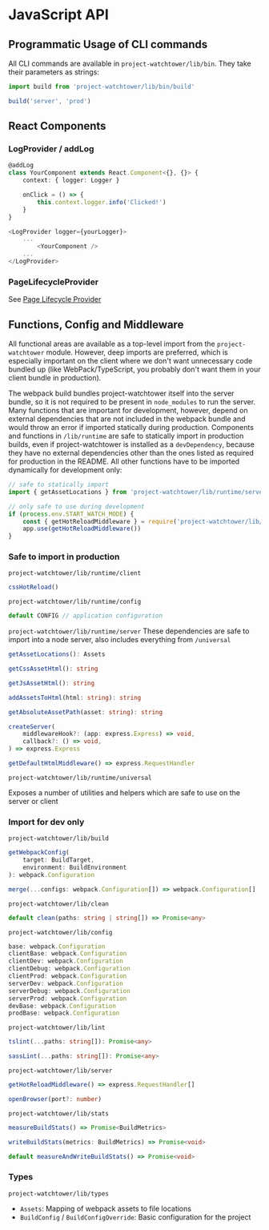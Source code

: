 # JavaScript API

## Programmatic Usage of CLI commands

All CLI commands are available in `project-watchtower/lib/bin`. They take their parameters as strings:

```ts
import build from 'project-watchtower/lib/bin/build'

build('server', 'prod')
```

## React Components

### LogProvider / addLog
``` ts
@addLog
class YourComponent extends React.Component<{}, {}> {
    context: { logger: Logger }

    onClick = () => {
        this.context.logger.info('Clicked!')
    }
}

<LogProvider logger={yourLogger}>
    ...
        <YourComponent />
    ...
</LogProvider>
```

### PageLifecycleProvider
See [Page Lifecycle Provider](./page-lifecycle-provider.md)

## Functions, Config and Middleware

All functional areas are available as a top-level import from the `project-watchtower` module. However, deep imports are preferred, which is especially important on the client where we don't want unnecessary code bundled up (like WebPack/TypeScript, you probably don't want them in your client bundle in production).

The webpack build bundles project-watchtower itself into the server bundle, so it is not required to be present in `node_modules` to run the server. Many functions that are important for development, however, depend on external dependencies that are not included in the webpack bundle and would throw an error if imported statically during production. Components and functions in `/lib/runtime` are safe to statically import in production builds, even if project-watchtower is installed as a `devDependency`, because they have no external dependencies other than the ones listed as required for production in the README. All other functions have to be imported dynamically for development only:

```ts
// safe to statically import
import { getAssetLocations } from 'project-watchtower/lib/runtime/server'

// only safe to use during development
if (process.env.START_WATCH_MODE) {
    const { getHotReloadMiddleware } = require('project-watchtower/lib/server')
    app.use(getHotReloadMiddleware())
}
```

### Safe to import in production

`project-watchtower/lib/runtime/client`

```ts
cssHotReload()
```

`project-watchtower/lib/runtime/config`

```ts
default CONFIG // application configuration
```

`project-watchtower/lib/runtime/server`
These dependencies are safe to import into a node server, also includes everything from `/universal`

```ts
getAssetLocations(): Assets

getCssAssetHtml(): string

getJsAssetHtml(): string

addAssetsToHtml(html: string): string

getAbsoluteAssetPath(asset: string): string

createServer(
    middlewareHook?: (app: express.Express) => void,
    callback?: () => void,
) => express.Express

getDefaultHtmlMiddleware() => express.RequestHandler
```

`project-watchtower/lib/runtime/universal`

Exposes a number of utilities and helpers which are safe to use on the server or client

### Import for dev only

`project-watchtower/lib/build`

```ts
getWebpackConfig(
    target: BuildTarget,
    environment: BuildEnvironment
): webpack.Configuration

merge(...configs: webpack.Configuration[]) => webpack.Configuration[]
```

`project-watchtower/lib/clean`

```ts
default clean(paths: string | string[]) => Promise<any>
```

`project-watchtower/lib/config`

```ts
base: webpack.Configuration
clientBase: webpack.Configuration
clientDev: webpack.Configuration
clientDebug: webpack.Configuration
clientProd: webpack.Configuration
serverDev: webpack.Configuration
serverDebug: webpack.Configuration
serverProd: webpack.Configuration
devBase: webpack.Configuration
prodBase: webpack.Configuration
```

`project-watchtower/lib/lint`

```ts
tslint(...paths: string[]): Promise<any>

sassLint(...paths: string[]): Promise<any>
```

`project-watchtower/lib/server`

```ts
getHotReloadMiddleware() => express.RequestHandler[]

openBrowser(port?: number)
```

`project-watchtower/lib/stats`

```ts
measureBuildStats() => Promise<BuildMetrics>

writeBuildStats(metrics: BuildMetrics) => Promise<void>

default measureAndWriteBuildStats() => Promise<void>
```

### Types

`project-watchtower/lib/types`

*   `Assets`: Mapping of webpack assets to file locations
*   `BuildConfig` / `BuildConfigOverride`: Basic configuration for the project

